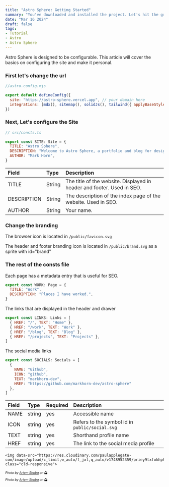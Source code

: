 ```yaml
---
title: "Astro Sphere: Getting Started"
summary: "You've downloaded and installed the project. Let's hit the ground running."
date: "Mar 16 2024"
draft: false
tags:
- Tutorial
- Astro
- Astro Sphere
---
```


Astro Sphere is designed to be configurable. This article will cover the basics on
configuring the site and make it personal.

### First let's change the url

```js
//astro.config.mjs

export default defineConfig({
  site: "https://astro-sphere.vercel.app", // your domain here
  integrations: [mdx(), sitemap(), solidJs(), tailwind({ applyBaseStyles: false })],
})
```

### Next, Let's configure the Site

```js
// src/consts.ts

export const SITE: Site = {
  TITLE: "Astro Sphere",
  DESCRIPTION: "Welcome to Astro Sphere, a portfolio and blog for designers and developers.",
  AUTHOR: "Mark Horn",
}
```

| Field       | Type   | Description                                                            |
| :---------- | :----- | :--------------------------------------------------------------------- |
| TITLE       | String | The title of the website. Displayed in header and footer. Used in SEO. |
| DESCRIPTION | String | The description of the index page of the website. Used in SEO.         |
| AUTHOR      | String | Your name.                                                             |

### Change the branding

The browser icon is located in `/public/favicon.svg`

The header and footer branding icon is located in `/public/brand.svg` as a sprite with id="brand"

### The rest of the consts file

Each page has a metadata entry that is useful for SEO.

```js
export const WORK: Page = {
  TITLE: "Work",
  DESCRIPTION: "Places I have worked.",
}
```

The links that are displayed in the header and drawer

```js
export const LINKS: Links = [
  { HREF: "/", TEXT: "Home" },
  { HREF: "/work", TEXT: "Work" },
  { HREF: "/blog", TEXT: "Blog" },
  { HREF: "/projects", TEXT: "Projects" },
]
```

The social media links

```js
export const SOCIALS: Socials = [
  { 
    NAME: "Github",
    ICON: "github",
    TEXT: "markhorn-dev",
    HREF: "https://github.com/markhorn-dev/astro-sphere"
  },
]
```

| Field | Type | Required | Description |
| :---- | :--- | :------- | :---------- |
| NAME  | string | yes | Accessible name |
| ICON  | string | yes | Refers to the symbol id in `public/social.svg` |
| TEXT  | string | yes | Shorthand profile name |
| HREF  | string | yes | The link to the social media profile |







<script src="https://unpkg.com/cloudinary-core@latest/cloudinary-core-shrinkwrap.js" type="text/javascript">
    </script>
    <img data-src="https://res.cloudinary.com/paulapplegate-com/image/upload/c_limit,w_auto/f_jxl,q_auto/v1748952359/priey9txfokhpkfl60le.jpg"
    class="cld-responsive">
<script type="text/javascript">
      var cl = cloudinary.Cloudinary.new({
        cloud_name: "paulapplegate-com"
      });
      cl.responsive();
    </script>
  </body>
</html>

<style>
  .credit-container {
    font-size: 10px;
    font-style: italic;
    display: flex;
    align-items: center;
    flex-wrap: wrap;
  }
  .icon {
    width: 1em;
    height: 1em;
    margin-left: 0.25em;
  }
</style>
<p class="credit-container">
  <em>Photo by <a href="https://unsplash.com/photos/a-lighthouse-stands-beside-the-sea-at-dusk-V_coeWlO9bQ?utm_content=creditShareLink&utm_medium=referral&utm_source=unsplash">Artem Shuba</a> on</em>
  <svg class="icon" xmlns="http://www.w3.org/2000/svg" viewBox="0 0 448 512">
    <path d="M448,230.17V480H0V230.17H141.13V355.09H306.87V230.17ZM306.87,32H141.13V156.91H306.87Z"/>
  </svg>
</p>
<style>
  .credit-container {
    font-size: 10px;
    font-style: italic;
    display: flex;
    align-items: center;
    flex-wrap: wrap;
  }
  .icon {
    width: 1em;
    height: 1em;
    margin-left: 0.25em;
  }
</style>
<p class="credit-container">
  <em>Photo by <a href="https://unsplash.com/photos/a-lighthouse-stands-beside-the-sea-at-dusk-V_coeWlO9bQ?utm_content=creditShareLink&utm_medium=referral&utm_source=unsplash">Artem Shuba</a> on</em>
  <svg class="icon" xmlns="http://www.w3.org/2000/svg" viewBox="0 0 448 512">
    <path d="M448,230.17V480H0V230.17H141.13V355.09H306.87V230.17ZM306.87,32H141.13V156.91H306.87Z"/>
  </svg>
</p>
